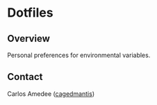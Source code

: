 Dotfiles
========

Overview
--------

Personal preferences for environmental variables.

Contact
-------

Carlos Amedee ([cagedmantis](https://twitter.com/cagedmantis))

